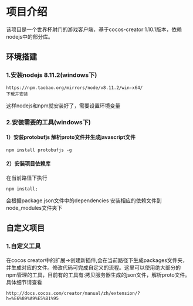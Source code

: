 # 项目介绍
该项目是一个世界杯射门的游戏客户端，基于cocos-creator 1.10.1版本，依赖nodejs中的部分库。

## 环境搭建
### 1.安装nodejs 8.11.2(windows下)

    https://npm.taobao.org/mirrors/node/v8.11.2/win-x64/
    下载并安装

这样nodejs和npm就安装好了，需要设置环境变量

### 2.安装需要的工具(windows下)
    
#### 1）安装protobufjs 解析proto文件并生成javascript文件

    npm install protobufjs -g

#### 2）安装项目依赖库
在当前路径下执行

    npm install;
会根据package.json文件中的dependencies 安装相应的依赖文件到node_modules文件夹下


## 自定义项目
### 1.自定义工具
在cocos creator中的扩展->创建新插件,会在当前路径下生成packages文件夹，并生成对应的文件。修改代码可完成自定义的流程。这里可以使用绝大部分的npm管理的工具，目前有的工具有:拷贝服务器生成的json文件，解析proto文件。具体细节请查看

    http://docs.cocos.com/creator/manual/zh/extension/?h=%E6%89%A9%E5%B1%95